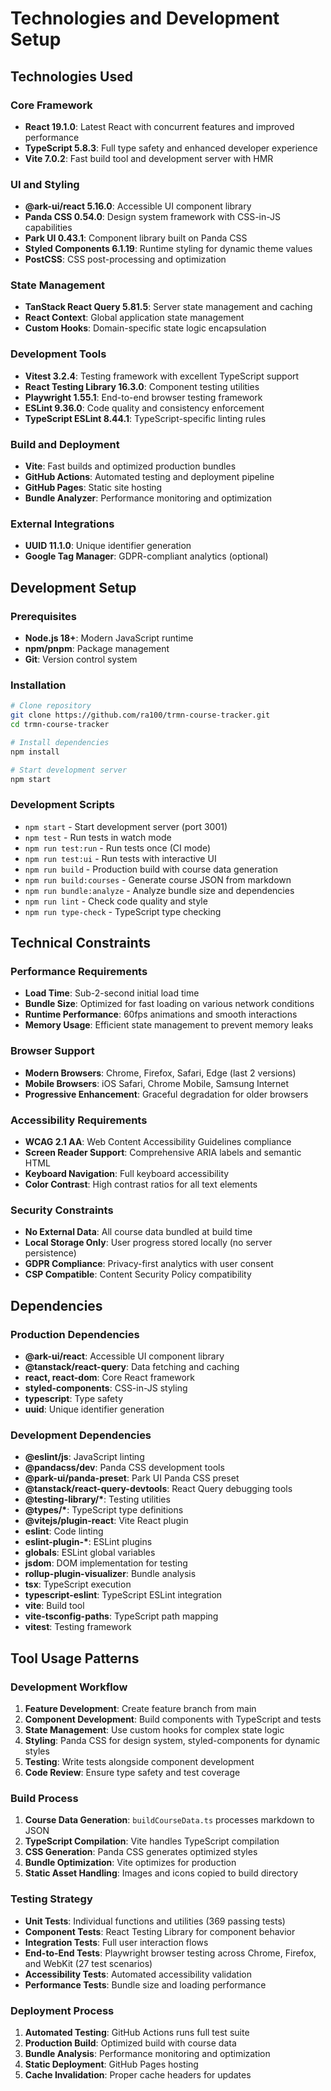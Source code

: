 # Technologies and Development Setup

## Technologies Used

### Core Framework

- **React 19.1.0**: Latest React with concurrent features and improved performance
- **TypeScript 5.8.3**: Full type safety and enhanced developer experience
- **Vite 7.0.2**: Fast build tool and development server with HMR

### UI and Styling

- **@ark-ui/react 5.16.0**: Accessible UI component library
- **Panda CSS 0.54.0**: Design system framework with CSS-in-JS capabilities
- **Park UI 0.43.1**: Component library built on Panda CSS
- **Styled Components 6.1.19**: Runtime styling for dynamic theme values
- **PostCSS**: CSS post-processing and optimization

### State Management

- **TanStack React Query 5.81.5**: Server state management and caching
- **React Context**: Global application state management
- **Custom Hooks**: Domain-specific state logic encapsulation

### Development Tools

- **Vitest 3.2.4**: Testing framework with excellent TypeScript support
- **React Testing Library 16.3.0**: Component testing utilities
- **Playwright 1.55.1**: End-to-end browser testing framework
- **ESLint 9.36.0**: Code quality and consistency enforcement
- **TypeScript ESLint 8.44.1**: TypeScript-specific linting rules

### Build and Deployment

- **Vite**: Fast builds and optimized production bundles
- **GitHub Actions**: Automated testing and deployment pipeline
- **GitHub Pages**: Static site hosting
- **Bundle Analyzer**: Performance monitoring and optimization

### External Integrations

- **UUID 11.1.0**: Unique identifier generation
- **Google Tag Manager**: GDPR-compliant analytics (optional)

## Development Setup

### Prerequisites

- **Node.js 18+**: Modern JavaScript runtime
- **npm/pnpm**: Package management
- **Git**: Version control system

### Installation

```bash
# Clone repository
git clone https://github.com/ra100/trmn-course-tracker.git
cd trmn-course-tracker

# Install dependencies
npm install

# Start development server
npm start
```

### Development Scripts

- `npm start` - Start development server (port 3001)
- `npm test` - Run tests in watch mode
- `npm run test:run` - Run tests once (CI mode)
- `npm run test:ui` - Run tests with interactive UI
- `npm run build` - Production build with course data generation
- `npm run build:courses` - Generate course JSON from markdown
- `npm run bundle:analyze` - Analyze bundle size and dependencies
- `npm run lint` - Check code quality and style
- `npm run type-check` - TypeScript type checking

## Technical Constraints

### Performance Requirements

- **Load Time**: Sub-2-second initial load time
- **Bundle Size**: Optimized for fast loading on various network conditions
- **Runtime Performance**: 60fps animations and smooth interactions
- **Memory Usage**: Efficient state management to prevent memory leaks

### Browser Support

- **Modern Browsers**: Chrome, Firefox, Safari, Edge (last 2 versions)
- **Mobile Browsers**: iOS Safari, Chrome Mobile, Samsung Internet
- **Progressive Enhancement**: Graceful degradation for older browsers

### Accessibility Requirements

- **WCAG 2.1 AA**: Web Content Accessibility Guidelines compliance
- **Screen Reader Support**: Comprehensive ARIA labels and semantic HTML
- **Keyboard Navigation**: Full keyboard accessibility
- **Color Contrast**: High contrast ratios for all text elements

### Security Constraints

- **No External Data**: All course data bundled at build time
- **Local Storage Only**: User progress stored locally (no server persistence)
- **GDPR Compliance**: Privacy-first analytics with user consent
- **CSP Compatible**: Content Security Policy compatibility

## Dependencies

### Production Dependencies

- **@ark-ui/react**: Accessible UI component library
- **@tanstack/react-query**: Data fetching and caching
- **react, react-dom**: Core React framework
- **styled-components**: CSS-in-JS styling
- **typescript**: Type safety
- **uuid**: Unique identifier generation

### Development Dependencies

- **@eslint/js**: JavaScript linting
- **@pandacss/dev**: Panda CSS development tools
- **@park-ui/panda-preset**: Park UI Panda CSS preset
- **@tanstack/react-query-devtools**: React Query debugging tools
- **@testing-library/\***: Testing utilities
- **@types/\***: TypeScript type definitions
- **@vitejs/plugin-react**: Vite React plugin
- **eslint**: Code linting
- **eslint-plugin-\***: ESLint plugins
- **globals**: ESLint global variables
- **jsdom**: DOM implementation for testing
- **rollup-plugin-visualizer**: Bundle analysis
- **tsx**: TypeScript execution
- **typescript-eslint**: TypeScript ESLint integration
- **vite**: Build tool
- **vite-tsconfig-paths**: TypeScript path mapping
- **vitest**: Testing framework

## Tool Usage Patterns

### Development Workflow

1. **Feature Development**: Create feature branch from main
2. **Component Development**: Build components with TypeScript and tests
3. **State Management**: Use custom hooks for complex state logic
4. **Styling**: Panda CSS for design system, styled-components for dynamic styles
5. **Testing**: Write tests alongside component development
6. **Code Review**: Ensure type safety and test coverage

### Build Process

1. **Course Data Generation**: `buildCourseData.ts` processes markdown to JSON
2. **TypeScript Compilation**: Vite handles TypeScript compilation
3. **CSS Generation**: Panda CSS generates optimized styles
4. **Bundle Optimization**: Vite optimizes for production
5. **Static Asset Handling**: Images and icons copied to build directory

### Testing Strategy

- **Unit Tests**: Individual functions and utilities (369 passing tests)
- **Component Tests**: React Testing Library for component behavior
- **Integration Tests**: Full user interaction flows
- **End-to-End Tests**: Playwright browser testing across Chrome, Firefox, and WebKit (27 test scenarios)
- **Accessibility Tests**: Automated accessibility validation
- **Performance Tests**: Bundle size and loading performance

### Deployment Process

1. **Automated Testing**: GitHub Actions runs full test suite
2. **Production Build**: Optimized build with course data
3. **Bundle Analysis**: Performance monitoring and optimization
4. **Static Deployment**: GitHub Pages hosting
5. **Cache Invalidation**: Proper cache headers for updates
